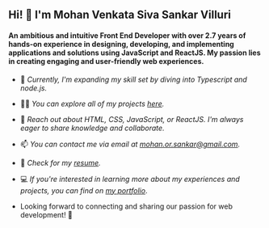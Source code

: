 ## Hi! 👋 I'm Mohan Venkata Siva Sankar Villuri

#### An ambitious and intuitive Front End Developer with over 2.7 years of hands-on experience in designing, developing, and implementing applications and solutions using JavaScript and ReactJS. My passion lies in creating engaging and user-friendly web experiences.

- 🌱 _Currently, I'm expanding my skill set by diving into Typescript and node.js._

- 👨‍💻 _You can explore all of my projects [here](https://github.com/Mohan-Venkata-Siva-Sankar-Villuri)._

- 💬 _Reach out about HTML, CSS, JavaScript, or ReactJS. I'm always eager to share knowledge and collaborate._

- 📫 _You can contact me via email at mohan.or.sankar@gmail.com._

- 📄 _Check for my [resume](https://drive.google.com/file/d/1gcQ9hfPerEyOyKFGnbbUY1wcWlTbbJmX/view?usp=sharing)._

- 💻 _If you're interested in learning more about my experiences and projects, you can find on [my portfolio](https://mohan-villuri-portfolio.netlify.app/)_.

- Looking forward to connecting and sharing our passion for web development! 🚀
